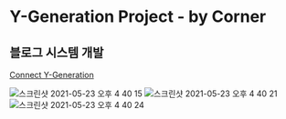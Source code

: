 # Y-Generation Project - by Corner



## 블로그 시스템 개발 

[Connect Y-Generation](http://y-generation.kro.kr)


![스크린샷 2021-05-23 오후 4 40 15](https://user-images.githubusercontent.com/68332735/119252158-9e240e00-bbe5-11eb-9ab7-b9fb3e4a75a1.png)
![스크린샷 2021-05-23 오후 4 40 21](https://user-images.githubusercontent.com/68332735/119252166-a4b28580-bbe5-11eb-9ba2-9fb36ba8b2f1.png)
![스크린샷 2021-05-23 오후 4 40 24](https://user-images.githubusercontent.com/68332735/119252167-a54b1c00-bbe5-11eb-9e98-08edba2fa54f.png)

